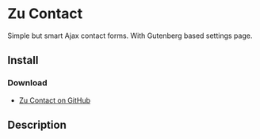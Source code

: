 # Zu Contact

Simple but smart Ajax contact forms. With Gutenberg based settings page.

## Install

### Download

+ [Zu Contact on GitHub](https://github.com/picasso/zu-contact/archive/master.zip)

## Description
